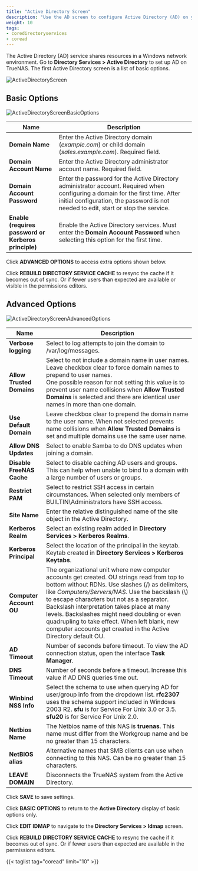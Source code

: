 ```yaml
---
title: "Active Directory Screen"
description: "Use the AD screen to configure Active Directory (AD) on your TrueNAS"
weight: 10
tags:
- coredirectoryservices
- coread
---
```


The Active Directory (AD) service shares resources in a Windows network environment. Go to **Directory Services > Active Directory** to set up AD on TrueNAS. The first Active Directory screen is a list of basic options.  

![ActiveDirectoryScreen](/images/CORE/13.0/ActiveDirectoryScreen.png "Active Directory Screen")

## Basic Options

![ActiveDirectoryScreenBasicOptions](/images/CORE/13.0/ActiveDirectoryScreenBasicOptions.png "Active Directory Basic Options")

| Name | Description |
|---------|-------------|
| **Domain Name** | Enter the Active Directory domain (*example.com*) or child domain (*sales.example.com*). Required field. |
| **Domain Account Name** | Enter the Active Directory administrator account name. Required field. |
| **Domain Account Password** | Enter the password for the Active Directory administrator account. Required when configuring a domain for the first time. After initial configuration, the password is not needed to edit, start or stop the service. |
| **Enable (requires password or Kerberos principle)** | Enable the Active Directory services. Must enter the **Domain Account Password** when selecting this option for the first time. |

Click **ADVANCED OPTIONS** to access extra options shown below.  

Click **REBUILD DIRECTORY SERVICE CACHE** to resync the cache if it becomes out of sync. Or if fewer users than expected are available or visible in the permissions editors.  

## Advanced Options

![ActiveDirectoryScreenAdvancedOptions](/images/CORE/13.0/ActiveDirectoryScreenAdvancedOptions.png "Active Directory Advanced Options")

| Name | Description |
|---------|-------------|
| **Verbose logging** | Select to log attempts to join the domain to <file>/var/log/messages</file>. |
| **Allow Trusted Domains** | Select to not include a domain name in user names. Leave checkbox clear to force domain names to prepend to user names.<br>One possible reason for not setting this value is to prevent user name collisions when **Allow Trusted Domains** is selected and there are identical user names in more than one domain. |
| **Use Default Domain** | Leave checkbox clear to prepend the domain name to the user name. When not selected prevents name collisions when **Allow Trusted Domains** is set and multiple domains use the same user name. |
| **Allow DNS Updates** | Select to enable Samba to do DNS updates when joining a domain. |
| **Disable FreeNAS Cache** | Select to disable caching AD users and groups. This can help when unable to bind to a domain with a large number of users or groups. |
| **Restrict PAM** | Select to restrict SSH access in certain circumstances. When selected only members of BUILTIN\\Administrators have SSH access. |
| **Site Name** | Enter the relative distinguished name of the site object in the Active Directory. |
| **Kerberos Realm** | Select an existing realm added in **Directory Services > Kerberos Realms**. |
| **Kerberos Principal** | Select the location of the principal in the keytab. Keytab created in **Directory Services > Kerberos Keytabs**. |
| **Computer Account OU** | The organizational unit where new computer accounts get created. OU strings read from top to bottom without RDNs. Use slashes (/) as delimiters, like *Computers/Servers/NAS*. Use the backslash (\\) to escape characters but not as a separator. Backslash interpretation takes place at many levels. Backslashes might need doubling or even quadrupling to take effect. When left blank, new computer accounts get created in the Active Directory default OU. |
| **AD Timeout** | Number of seconds before timeout. To view the AD connection status, open the interface **Task Manager**. |
| **DNS Timeout** | Number of seconds before a timeout. Increase this value if AD DNS queries time out. |
| **Winbind NSS Info** | Select the schema to use when querying AD for user/group info from the dropdown list. **rfc2307** uses the schema support included in Windows 2003 R2. **sfu** is for Service For Unix 3.0 or 3.5. **sfu20** is for Service For Unix 2.0. |
| **Netbios Name** | The Netbios name of this NAS is **truenas**. This name must differ from the Workgroup name and be no greater than 15 characters. |
| **NetBIOS alias** | Alternative names that SMB clients can use when connecting to this NAS. Can be no greater than 15 characters. |
| **LEAVE DOMAIN** | Disconnects the TrueNAS system from the Active Directory. |

Click **SAVE** to save settings. 

Click **BASIC OPTIONS** to return to the **Active Directory** display of basic options only.  

Click **EDIT IDMAP** to navigate to the **Directory Services > Idmap** screen. 

Click **REBUILD DIRECTORY SERVICE CACHE** to resync the cache if it becomes out of sync. Or if fewer users than expected are available in the permissions editors. 

{{< taglist tag="coread" limit="10" >}}  
